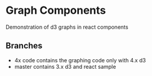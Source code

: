 # Graph Components

Demonstration of d3 graphs in react components

## Branches
* 4x code contains the graphing code only with  4.x d3
* master contains 3.x d3 and react sample


